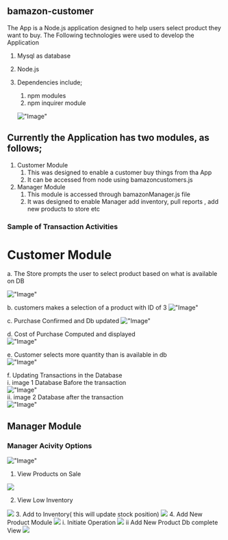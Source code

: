 ## bamazon-customer
The App is a Node.js application designed to help users select product they want to buy.
The Following technologies were used to develop the Application
1. Mysql as database
2. Node.js
3. Dependencies include;
    1. npm modules
    2. npm inquirer module
    
    !["Image"](assets/images/dependencies_db_connection.png "db connection")
   
## Currently the Application has two modules, as follows;
1. Customer Module
   1. This was designed to enable a customer buy things from tha App
   2. It can be accessed from node using bamazoncustomers.js
2. Manager Module
   1. This module is accessed through bamazonManager.js file
   2. It was designed to enable Manager add inventory, pull reports , add new products to store etc

### Sample of Transaction Activities
# Customer Module
a. The Store prompts the user to select product based on what is available on DB

!["Image"](assets/images/customer_prompt_select_product_01.png "customer prompt image")

b. customers makes a selection of a product with ID of 3
!["Image"](assets/images/customer_select_03.png "customer makes a selection")

c. Purchase Confirmed and Db updated
!["Image"](assets/images/purchase_confirmed.png "purchase confirmed")

d. Cost of Purchase Computed and displayed
<br>
!["Image"](assets/images/cost_of_purchase.png "cost of purchase confirmed")

e. Customer selects more quantity than is available in db
<br>
!["Image"](assets/images/insufficient_qty.png "insufficient quantity")

f. Updating Transactions in the Database
<br>
  i. image 1 Database Bafore the transaction
  <br>
  !["Image"](assets/images/database_before.jpg "database before")
  <br>
  ii. image 2 Database after the transaction
  <br>
  !["Image"](assets/images/database_after.jpg "database after")
  <br>
 
  ## Manager Module  
  ### Manager Acivity Options
  
!["Image"](assets/images/manager_module_options.png "manager options")
1. View Products on Sale
<img src="assets/images/manager_module_view_products_onsale.png" atl="view products">

2. View Low Inventory
<img src="assets/images/manager_module_view_low_inventory.png" atl="view low inventory">
3. Add to Inventory( this will update stock position)
<img src="assets/images/manager_module_add_inventory.png" atl="inventory module">
4. Add New Product Module
<img src="assets/images/manager_add_new_product_module.png" atl="add new product">
 i. Initiate Operation
 <img src="assets/images/manager_add_operation_01.png" atl="add operation">
 ii Add New Product Db complete View
<img src="assets/images/manager_add_operation_db_complete_view.png" atl="add db view">

